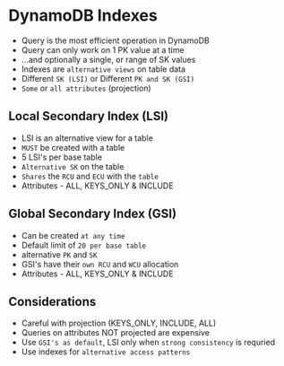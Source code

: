 # DynamoDB Indexes

- Query is the most efficient operation in DynamoDB
- Query can only work on 1 PK value at a time
- ...and optionally a single, or range of SK values
- Indexes are `alternative views` on table data
- Different `SK (LSI)` or Different `PK and SK (GSI)`
- `Some` or `all attributes` (projection)

## Local Secondary Index (LSI)

- LSI is an alternative view for a table
- `MUST` be created with a table
- 5 LSI's per base table
- `Alternative SK` on the table
- `Shares` the `RCU` and `ECU` with the `table`
- Attributes - ALL, KEYS_ONLY & INCLUDE

## Global Secondary Index (GSI)

- Can be created `at any time`
- Default limit of `20 per base table`
- alternative `PK` and `SK`
- GSI's have their `own RCU` and `WCU` allocation
- Attributes - ALL, KEYS_ONLY & INCLUDE

## Considerations

- Careful with projection (KEYS_ONLY, INCLUDE, ALL)
- Queries on attributes NOT projected are expensive
- Use `GSI's as default`, LSI only when `strong consistency` is requried
- Use indexes for `alternative access patterns`